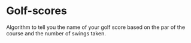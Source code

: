 # Golf-scores
Algorithm to tell you the name of your golf score based on the par of the course and the number of swings taken.

